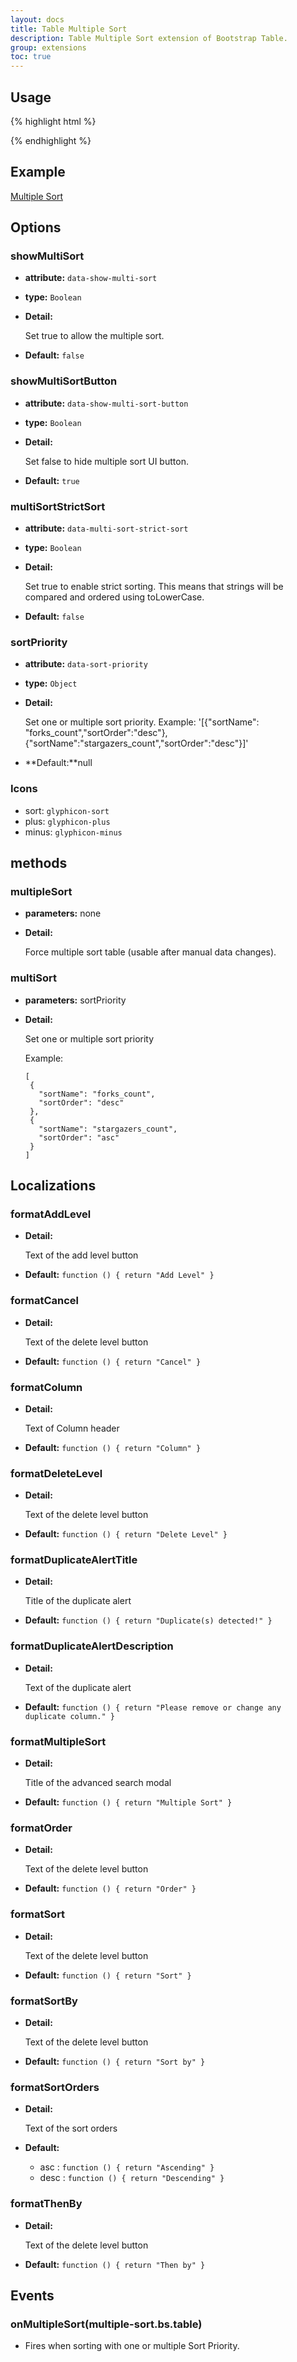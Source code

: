 ```yaml
---
layout: docs
title: Table Multiple Sort
description: Table Multiple Sort extension of Bootstrap Table.
group: extensions
toc: true
---
```


## Usage

{% highlight html %}
<script src="extensions/multiple-sort/bootstrap-table-multiple-sort.js"></script>
{% endhighlight %}

## Example

[Multiple Sort](https://examples.bootstrap-table.com/#extensions/multiple-sort.html)

## Options

### showMultiSort

- **attribute:** `data-show-multi-sort`

- **type:** `Boolean`

- **Detail:**

   Set true to allow the multiple sort.

- **Default:** `false`

### showMultiSortButton

- **attribute:** `data-show-multi-sort-button`

- **type:** `Boolean`

- **Detail:**

   Set false to hide multiple sort UI button.

- **Default:** `true`

### multiSortStrictSort

- **attribute:** `data-multi-sort-strict-sort`

- **type:** `Boolean`

- **Detail:**

   Set true to enable strict sorting. This means that strings will be compared and ordered using toLowerCase.

- **Default:** `false`

### sortPriority

- **attribute:** `data-sort-priority`

- **type:** `Object`

- **Detail:**

   Set one or multiple sort priority. Example: '[{"sortName": "forks_count","sortOrder":"desc"},{"sortName":"stargazers_count","sortOrder":"desc"}]'

- **Default:**null

### Icons
* sort: `glyphicon-sort`
* plus: `glyphicon-plus`
* minus: `glyphicon-minus`

## methods

### multipleSort

- **parameters:** none

- **Detail:**

   Force multiple sort table (usable after manual data changes).


### multiSort

- **parameters:** sortPriority

- **Detail:**

   Set one or multiple sort priority

   Example:
   ```
  [
    {
      "sortName": "forks_count",
      "sortOrder": "desc"
    },
    {
      "sortName": "stargazers_count",
      "sortOrder": "asc"
    }
  ]
  ```

## Localizations

### formatAddLevel

- **Detail:**

  Text of the add level button

- **Default:** `function () { return "Add Level" }`

### formatCancel

- **Detail:**

  Text of the delete level button

- **Default:** `function () { return "Cancel" }`

### formatColumn

- **Detail:**

  Text of Column header

- **Default:** `function () { return "Column" }`

### formatDeleteLevel

- **Detail:**

  Text of the delete level button

- **Default:** `function () { return "Delete Level" }`

### formatDuplicateAlertTitle

- **Detail:**

  Title of the duplicate alert

- **Default:** `function () { return "Duplicate(s) detected!" }`

### formatDuplicateAlertDescription

- **Detail:**

  Text of the duplicate alert

- **Default:** `function () { return "Please remove or change any duplicate column." }`

### formatMultipleSort

- **Detail:**

  Title of the advanced search modal

- **Default:** `function () { return "Multiple Sort" }`

### formatOrder

- **Detail:**

  Text of the delete level button

- **Default:** `function () { return "Order" }`

### formatSort

- **Detail:**

  Text of the delete level button

- **Default:** `function () { return "Sort" }`

### formatSortBy

- **Detail:**

  Text of the delete level button

- **Default:** `function () { return "Sort by" }`

### formatSortOrders

- **Detail:**

  Text of the sort orders

- **Default:**
  - asc : `function () { return "Ascending" }`
  - desc : `function () { return "Descending" }`

### formatThenBy

- **Detail:**

  Text of the delete level button

- **Default:** `function () { return "Then by" }`

## Events

### onMultipleSort(multiple-sort.bs.table)

* Fires when sorting with one or multiple Sort Priority.
